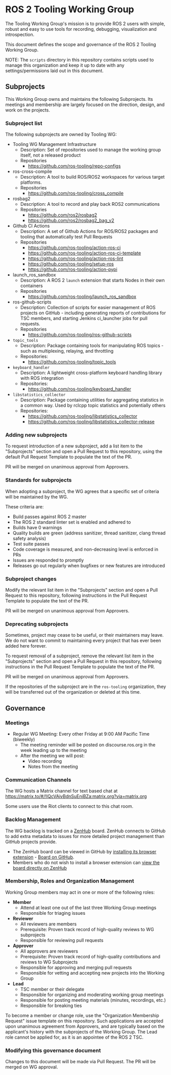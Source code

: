 # ROS 2 Tooling Working Group

The Tooling Working Group's mission is to provide ROS 2 users with simple, robust and easy to use tools for recording, debugging, visualization and introspection.

This document defines the scope and governance of the ROS 2 Tooling Working Group.

NOTE: The `scripts` directory in this repository contains scripts used to manage this organization and keep it up to date with any settings/permissions laid out in this document.


## Subprojects

This Working Group owns and maintains the following Subprojects.
Its meetings and membership are largely focused on the direction, design, and work on the projects.


### Subproject list

The following subprojects are owned by Tooling WG:
* Tooling WG Management Infrastructure
  * Description: Set of repositories used to manage the working group itself, not a released product
  * Repositories
    * https://github.com/ros-tooling/repo-configs
* ros-cross-compile
  * Description: A tool to build ROS/ROS2 workspaces for various target platforms.
  * Repositories
    * https://github.com/ros-tooling/cross_compile
* rosbag2
  * Description: A tool to record and play back ROS2 communications
  * Repositories
    * https://github.com/ros2/rosbag2
    * https://github.com/ros2/rosbag2_bag_v2
* Github CI Actions
  * Description: A set of Github Actions for ROS/ROS2 packages and tooling that automatically test Pull Requests
  * Repositories
    * https://github.com/ros-tooling/action-ros-ci
    * https://github.com/ros-tooling/action-ros-ci-template
    * https://github.com/ros-tooling/action-ros-lint
    * https://github.com/ros-tooling/setup-ros
    * https://github.com/ros-tooling/action-pypi
* launch_ros_sandbox
  * Description: A ROS 2 `launch` extension that starts Nodes in their own containers
  * Repositories
    * https://github.com/ros-tooling/launch_ros_sandbox
* ros-github-scripts
  * Description: Collection of scripts for easier management of ROS projects on GitHub - including generating reports of contributions for TSC members, and starting Jenkins ci_launcher jobs for pull requests.
  * Repositories
    * https://github.com/ros-tooling/ros-github-scripts
* `topic_tools`
  * Description: Package containing tools for manipulating ROS topics - such as multiplexing, relaying, and throttling
  * Repositories:
    * https://github.com/ros-tooling/topic_tools
* `keyboard_handler`
  * Description: A lightweight cross-platform keyboard handling library with ROS integration
  * Repositories:
    * https://github.com/ros-tooling/keyboard_handler  
* `libstatistics_collector`
  * Description: Package containing utilities for aggregating statistics in a common way. Used by rclcpp topic statistics and potentially others
  * Repositories:
    * https://github.com/ros-tooling/libstatistics_collector  
    * https://github.com/ros-tooling/libstatistics_collector-release 


### Adding new subprojects

To request introduction of a new subproject, add a list item to the "Subprojects" section and open a Pull Request to this repository, using the default Pull Request Template to populate the text of the PR.

PR will be merged on unanimous approval from Approvers.

### Standards for subprojects

When adopting a subproject, the WG agrees that a specific set of criteria will be maintained by the WG.

These criteria are:
* Build passes against ROS 2 master
* The ROS 2 standard linter set is enabled and adhered to
* Builds have 0 warnings
* Quality builds are green (address sanitizer, thread sanitizer, clang thread safety analysis)
* Test suite passes
* Code coverage is measured, and non-decreasing level is enforced in PRs
* Issues are responded to promptly
* Releases go out regularly when bugfixes or new features are introduced


### Subproject changes

Modify the relevant list item in the "Subprojects" section and open a Pull Request to this repository, following instructions in the Pull Request Template to populate the text of the PR.

PR will be merged on unanimous approval from Approvers.


### Deprecating subprojects

Sometimes, project may cease to be useful, or their maintainers may leave.
We do not want to commit to maintaining every project that has ever been added here forever.

To request removal of a subproject, remove the relevant list item in the "Subprojects" section and open a Pull Request in this repository, following instructions in the Pull Request Template to populate the text of the PR.

PR will be merged on unanimous approval from Approvers.

If the repositories of the subproject are in the `ros-tooling` organization, they will be transferred out of the organization or deleted at this time.


## Governance

### Meetings

* Regular WG Meeting: Every other Friday at 9:00 AM Pacific Time (biweekly)
  * The meeting reminder will be posted on discourse.ros.org in the week leading up to the meeting
  * After the meeting we will post:
    * Video recording
    * Notes from the meeting


### Communication Channels

The WG hosts a Matrix channel for text based chat at https://matrix.to/#/!IQcVAivBdnSuEniBZa:matrix.org?via=matrix.org

Some users use the Riot clients to connect to this chat room.


### Backlog Management

The WG backlog is tracked on a [ZenHub](https://www.zenhub.com/) board.
ZenHub connects to GitHub to add extra metadata to issues for more detailed project management than GitHub projects provide.
* The ZenHub board can be viewed in GitHub by [installing its browser extension](https://www.zenhub.com/extension) - [Board on GitHub](https://github.com/ros-tooling/community#zenhub).
* Members who do not wish to install a browser extension can [view the board directly on ZenHub](https://app.zenhub.com/workspaces/ros-2-tooling-working-group-5dc4f36af1b75b0001fb7c8d/board)


### Membership, Roles and Organization Management

Working Group members may act in one or more of the following roles:

* **Member**
  * Attend at least one out of the last three Working Group meetings
  * Responsible for triaging issues
* **Reviewer**
  * All reviewers are members
  * Prerequisite: Proven track record of high-quality reviews to WG subprojects
  * Responsible for reviewing pull requests
* **Approver**
  * All approvers are reviewers
  * Prerequisite: Proven track record of high-quality contributions and reviews to WG Subprojects
  * Responsible for approving and merging pull requests
  * Responsible for vetting and accepting new projects into the Working Group
* **Lead**
  * TSC member or their delegate
  * Responsible for organizing and moderating working group meetings
  * Responsible for posting meeting materials (minutes, recordings, etc.)
  * Responsible for breaking ties

To become a member or change role, use the "Organization Membership Request" issue template on this repository.
Such applications are accepted upon unanimous agreement from Approvers, and are typically based on the applicant's history with the subprojects of the Working Group.
The Lead role cannot be applied for, as it is an appointee of the ROS 2 TSC.


### Modifying this governance document

Changes to this document will be made via Pull Request.
The PR will be merged on WG approval.
